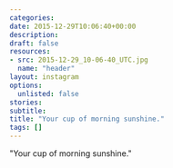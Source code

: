 ```yaml
---
categories:
date: 2015-12-29T10:06:40+00:00
description:
draft: false
resources:
- src: 2015-12-29_10-06-40_UTC.jpg
  name: "header"
layout: instagram
options:
  unlisted: false
stories:
subtitle:
title: "Your cup of morning sunshine."
tags: []
---
```


"Your cup of morning sunshine."
